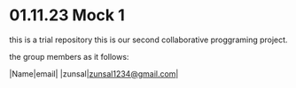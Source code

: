 # 01.11.23 Mock 1
this is a trial repository
this is our second collaborative proggraming project.

the group members as it follows:

|Name|email| 
|zunsal|zunsal1234@gmail.com|
